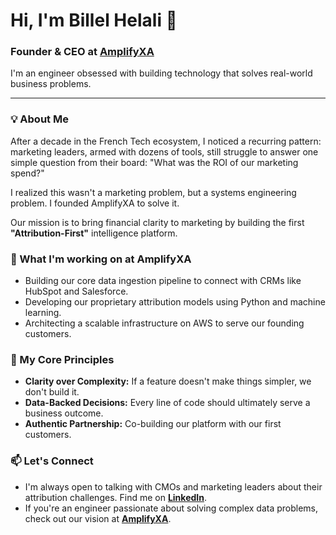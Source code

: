 # Hi, I'm Billel Helali 👋

### Founder & CEO at [AmplifyXA](https://www.amplifyxa.com)

I'm an engineer obsessed with building technology that solves real-world business problems.

---

### 💡 About Me

After a decade in the French Tech ecosystem, I noticed a recurring pattern: marketing leaders, armed with dozens of tools, still struggle to answer one simple question from their board: "What was the ROI of our marketing spend?"

I realized this wasn't a marketing problem, but a systems engineering problem. I founded AmplifyXA to solve it.

Our mission is to bring financial clarity to marketing by building the first **"Attribution-First"** intelligence platform.

### 🚀 What I'm working on at AmplifyXA

- Building our core data ingestion pipeline to connect with CRMs like HubSpot and Salesforce.
- Developing our proprietary attribution models using Python and machine learning.
- Architecting a scalable infrastructure on AWS to serve our founding customers.

### 🌱 My Core Principles
- **Clarity over Complexity:** If a feature doesn't make things simpler, we don't build it.
- **Data-Backed Decisions:** Every line of code should ultimately serve a business outcome.
- **Authentic Partnership:** Co-building our platform with our first customers.

### 📫 Let's Connect

- I'm always open to talking with CMOs and marketing leaders about their attribution challenges. Find me on [**LinkedIn**](https://www.linkedin.com/in/your-profile-url/).
- If you're an engineer passionate about solving complex data problems, check out our vision at [**AmplifyXA**](https://www.amplifyxa.com).
